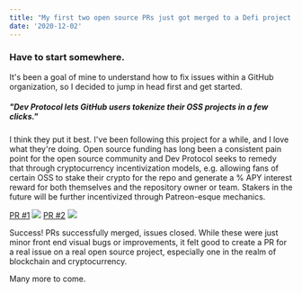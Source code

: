 ```yaml
---
title: "My first two open source PRs just got merged to a Defi project!"
date: '2020-12-02'
---
```


<h3>Have to start somewhere.</h3>

It's been a goal of mine to understand how to fix issues within a GitHub organization, so I decided to jump in head first and get started.

<h5>"Dev Protocol lets GitHub users tokenize their OSS projects in a few clicks."</h5>

I think they put it best. I've been following this project for a while, and I love what they're doing. Open source funding has long been a consistent pain point for the open source community and Dev Protocol seeks to remedy that through cryptocurrency incentivization models, e.g. allowing fans of certain OSS to stake their crypto for the repo and generate a % APY interest reward for both themselves and the repository owner or team. Stakers in the future will be further incentivized through Patreon-esque mechanics.

<a href="https://github.com/dev-protocol/stakes.social/pull/782">PR #1</a>
<img src="https://i.imgur.com/bjETFPi.gif" />
<a href="https://github.com/dev-protocol/stakes.social/pull/833">PR #2</a>
<img src="https://i.imgur.com/mbe1WpT.png" />

Success! PRs successfully merged, issues closed. While these were just minor front end visual bugs or improvements, it felt good to create a PR for a real issue on a real open source project, especially one in the realm of blockchain and cryptocurrency.

Many more to come.






